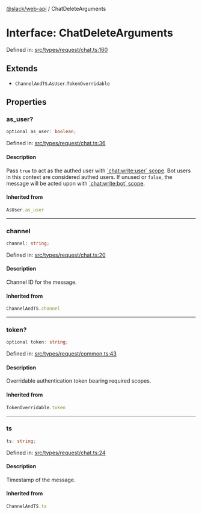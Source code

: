 [@slack/web-api](../index.md) / ChatDeleteArguments

# Interface: ChatDeleteArguments

Defined in: [src/types/request/chat.ts:160](https://github.com/slackapi/node-slack-sdk/blob/main/packages/web-api/src/types/request/chat.ts#L160)

## Extends

- `ChannelAndTS`.`AsUser`.`TokenOverridable`

## Properties

### as\_user?

```ts
optional as_user: boolean;
```

Defined in: [src/types/request/chat.ts:36](https://github.com/slackapi/node-slack-sdk/blob/main/packages/web-api/src/types/request/chat.ts#L36)

#### Description

Pass `true` to act as the authed user with [\`chat:write:user\` scope](https://docs.slack.dev/reference/scopes/chat.write).
Bot users in this context are considered authed users. If unused or `false`, the message will be acted upon with
[\`chat:write:bot\` scope](https://docs.slack.dev/reference/scopes/chat.write).

#### Inherited from

```ts
AsUser.as_user
```

***

### channel

```ts
channel: string;
```

Defined in: [src/types/request/chat.ts:20](https://github.com/slackapi/node-slack-sdk/blob/main/packages/web-api/src/types/request/chat.ts#L20)

#### Description

Channel ID for the message.

#### Inherited from

```ts
ChannelAndTS.channel
```

***

### token?

```ts
optional token: string;
```

Defined in: [src/types/request/common.ts:43](https://github.com/slackapi/node-slack-sdk/blob/main/packages/web-api/src/types/request/common.ts#L43)

#### Description

Overridable authentication token bearing required scopes.

#### Inherited from

```ts
TokenOverridable.token
```

***

### ts

```ts
ts: string;
```

Defined in: [src/types/request/chat.ts:24](https://github.com/slackapi/node-slack-sdk/blob/main/packages/web-api/src/types/request/chat.ts#L24)

#### Description

Timestamp of the message.

#### Inherited from

```ts
ChannelAndTS.ts
```
